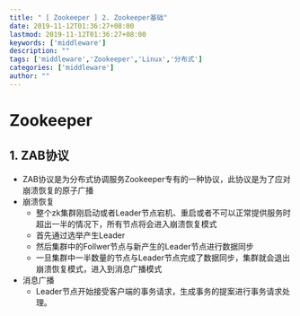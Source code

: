 ```yaml
---
title: " [ Zookeeper ] 2. Zookeeper基础"
date: 2019-11-12T01:36:27+08:00
lastmod: 2019-11-12T01:36:27+08:00
keywords: ['middleware']
description: ""
tags: ['middleware','Zookeeper','Linux','分布式']
categories: ['middleware']
author: ""
---
```

# Zookeeper
## 1. ZAB协议
+ ZAB协议是为分布式协调服务Zookeeper专有的一种协议，此协议是为了应对崩溃恢复的原子广播
+ 崩溃恢复
  + 整个zk集群刚启动或者Leader节点宕机、重启或者不可以正常提供服务时超出一半的情况下，所有节点将会进入崩溃恢复模式
  + 首先通过选举产生Leader
  + 然后集群中的Follwer节点与新产生的Leader节点进行数据同步
  + 一旦集群中一半数量的节点与Leader节点完成了数据同步，集群就会退出崩溃恢复模式，进入到消息广播模式
+ 消息广播
  + Leader节点开始接受客户端的事务请求，生成事务的提案进行事务请求处理。